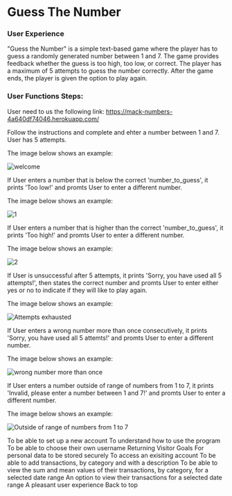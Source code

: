 # Guess The Number

### User Experience
"Guess the Number" is a simple text-based game where the player has to guess a randomly generated number between 1 and 7. The game provides feedback whether the guess is too high, too low, or correct. The player has a maximum of 5 attempts to guess the number correctly. After the game ends, the player is given the option to play again.

### User Functions Steps:
User need to us the following link: https://mack-numbers-4a640df74046.herokuapp.com/

Follow the instructions and complete and ehter a number between 1 and 7. User has 5 attempts. 

The image below shows an example:

![welcome](https://github.com/user-attachments/assets/f0003940-09ca-4a14-b20a-b444444fd821)

If User enters a number that is below the correct 'number_to_guess', it prints 'Too low!' and promts User to enter a different number.

The image below shows an example:

![1](https://github.com/user-attachments/assets/82102433-ec87-4e00-aee9-7bd65827f211)

If User enters a number that is higher than the correct 'number_to_guess', it prints 'Too high!' and promts User to enter a different number.

The image below shows an example:

![2](https://github.com/user-attachments/assets/dd0efd6a-8f42-4a57-bf86-74a35b8bb98e)

If User is unsuccessful after 5 attempts, it prints 'Sorry, you have used all 5 attempts!', then states the correct number and promts User to enter either yes or no to indicate if they will like to play again.

The image below shows an example:

![Attempts exhausted](https://github.com/user-attachments/assets/18ff8063-cdd6-47f1-ade5-05974cbed1af)

If User enters a wrong number more than once consecutively, it prints 'Sorry, you have used all 5 attemts!' and promts User to enter a different number.

The image below shows an example:

![wrong number more than once](https://github.com/user-attachments/assets/178d6b66-0baf-4b2f-9b63-284361394f93)

If User enters a number outside of range of numbers from 1 to 7, it prints 'Invalid, please enter a number between 1 and 7!' and promts User to enter a different number.

The image below shows an example:

![Outside of range of numbers from 1 to 7](https://github.com/user-attachments/assets/b9d468fa-fad8-4ab6-8ef0-c6716fa0105d)



To be able to set up a new account
To understand how to use the program
To be able to choose their own username
Returning Visitor Goals
For personal data to be stored securely
To access an exisiting account
To be able to add transactions, by category and with a description
To be able to view the sum and mean values of their transactions, by category, for a selected date range
An option to view their transactions for a selected date range
A pleasant user experience
Back to top
